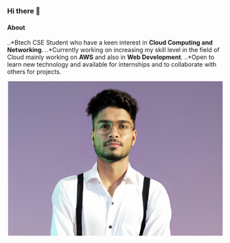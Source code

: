 ### Hi there 👋



#### About
..*Btech CSE Student who have a keen interest in **Cloud Computing and Networking**. 
..*Currently working on increasing my skill level in the field of Cloud mainly working on **AWS** and also in **Web Development**. 
..*Open to learn new technology and available for internships and to collaborate with others for projects.

<p align="center"><img src="pic.jpg" width=500px></p>
